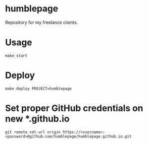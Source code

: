 # humblepage
Repository for my freelance clients.

# Usage
```
make start
```

# Deploy
```
make deploy PROJECT=humblepage
```

# Set proper GitHub credentials on new *.github.io
```
git remote set-url origin https://<username>:<password>@github.com/humblepage/humblepage.github.io.git
```